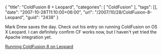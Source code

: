 {
	"title": "ColdFusion 8 + Leopard",
	"categories": [
		"ColdFusion"
	],
	"tags": [],
	"date": "2007-10-28T11:10:00+06:00",
	"url": "/2007/10/28/ColdFusion-8-Leopard",
	"guid": "2438"
}

Mark Drew saves the day. Check out his entry on running ColdFusion on OS X Leopard. I can definitely confirm CF works now, but I haven't yet tried the Apache integration yet.

<a href="http://www.markdrew.co.uk/blog/index.cfm/2007/10/27/Running-ColdFusion-8-on-Leopard">Running ColdFusion 8 on Leopard</a>